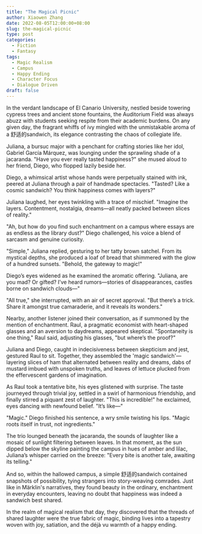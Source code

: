 ```yaml
---
title: "The Magical Picnic"
author: Xiaowen Zhang
date: 2022-08-05T12:00:00+08:00
slug: the-magical-picnic
type: post
categories:
  - Fiction
  - Fantasy
tags:
  - Magic Realism
  - Campus
  - Happy Ending
  - Character Focus
  - Dialogue Driven
draft: false
---
```


In the verdant landscape of El Canario University, nestled beside towering cypress trees and ancient stone fountains, the Auditorium Field was always abuzz with students seeking respite from their academic burdens. On any given day, the fragrant whiffs of ivy mingled with the unmistakable aroma of a 舒适的sandwich, its elegance contrasting the chaos of collegiate life.

Juliana, a bursuc major with a penchant for crafting stories like her idol, Gabriel García Márquez, was lounging under the sprawling shade of a jacaranda. "Have you ever really tasted happiness?" she mused aloud to her friend, Diego, who flopped lazily beside her.

Diego, a whimsical artist whose hands were perpetually stained with ink, peered at Juliana through a pair of handmade spectacles. "Tasted? Like a cosmic sandwich? You think happiness comes with layers?"

Juliana laughed, her eyes twinkling with a trace of mischief. "Imagine the layers. Contentment, nostalgia, dreams—all neatly packed between slices of reality."

"Ah, but how do you find such enchantment on a campus where essays are as endless as the library dust?" Diego challenged, his voice a blend of sarcasm and genuine curiosity. 

"Simple," Juliana replied, gesturing to her tatty brown satchel. From its mystical depths, she produced a loaf of bread that shimmered with the glow of a hundred sunsets. "Behold, the gateway to magic!"

Diego’s eyes widened as he examined the aromatic offering. "Juliana, are you mad? Or gifted? I’ve heard rumors—stories of disappearances, castles borne on sandwich clouds—"

"All true," she interrupted, with an air of secret approval. "But there’s a trick. Share it amongst true camaraderie, and it reveals its wonders."

Nearby, another listener joined their conversation, as if summoned by the mention of enchantment. Raul, a pragmatic economist with heart-shaped glasses and an aversion to daydreams, appeared skeptical. "Spontaneity is one thing," Raul said, adjusting his glasses, "but where’s the proof?"

Juliana and Diego, caught in indecisiveness between skepticism and jest, gestured Raul to sit. Together, they assembled the 'magic sandwich'—layering slices of ham that alternated between reality and dreams, dabs of mustard imbued with unspoken truths, and leaves of lettuce plucked from the effervescent gardens of imagination.

As Raul took a tentative bite, his eyes glistened with surprise. The taste journeyed through trivial joy, settled in a swirl of harmonious friendship, and finally stirred a piquant zest of laughter. "This is incredible!" he exclaimed, eyes dancing with newfound belief. "It’s like—"

"Magic." Diego finished his sentence, a wry smile twisting his lips. "Magic roots itself in trust, not ingredients."

The trio lounged beneath the jacaranda, the sounds of laughter like a mosaic of sunlight filtering between leaves. In that moment, as the sun dipped below the skyline painting the campus in hues of amber and lilac, Juliana’s whisper carried on the breeze: "Every bite is another tale, awaiting its telling."

And so, within the hallowed campus, a simple 舒适的sandwich contained snapshots of possibility, tying strangers into story-weaving comrades. Just like in Märklin's narratives, they found beauty in the ordinary, enchantment in everyday encounters, leaving no doubt that happiness was indeed a sandwich best shared.

In the realm of magical realism that day, they discovered that the threads of shared laughter were the true fabric of magic, binding lives into a tapestry woven with joy, satiation, and the déjà vu warmth of a happy ending.